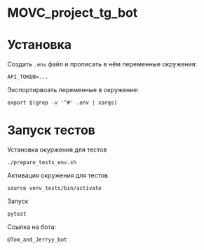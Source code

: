 # MOVC_project_tg_bot


# Установка

Создать `.env` файл и прописать в нём переменные окружения:
```commandline
API_TOKEN=...
```

Экспортирвоать переменные в окружение:
```commandline
export $(grep -v '^#' .env | xargs)
```

# Запуск тестов

Установка окуржения для тестов
```commandline
./prepare_tests_env.sh
```

Активация окружения для тестов
```commandline
source venv_tests/bin/activate
```

Запуск
```commandline
pytest
```

Ссылка на бота:
```
@Tom_and_Jerryy_bot
```